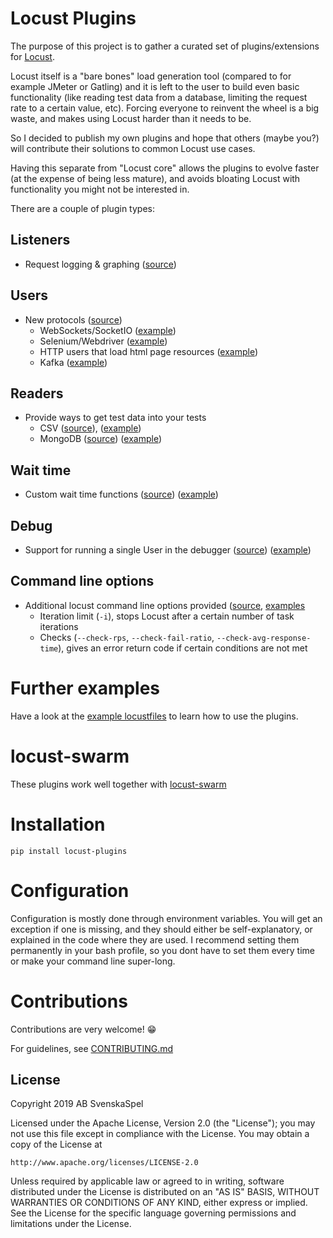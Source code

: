 # Locust Plugins

The purpose of this project is to gather a curated set of plugins/extensions for [Locust](https://github.com/locustio/locust). 

Locust itself is a "bare bones" load generation tool (compared to for example JMeter or Gatling) and it is left to the user to build even basic functionality (like reading test data from a database, limiting the request rate to a certain value, etc). Forcing everyone to reinvent the wheel is a big waste, and makes using Locust harder than it needs to be.

So I decided to publish my own plugins and hope that others (maybe you?) will contribute their solutions to common Locust use cases.

Having this separate from "Locust core" allows the plugins to evolve faster (at the expense of being less mature), and avoids bloating Locust with functionality you might not be interested in.

There are a couple of plugin types:

## Listeners 
- Request logging & graphing ([source](locust_plugins/listeners.py))

## Users
- New protocols ([source](locust_plugins/users.py))
    - WebSockets/SocketIO ([example](examples/socketio_ex.py))
    - Selenium/Webdriver ([example](examples/webdriver.py))
    - HTTP users that load html page resources ([example](examples/embedded_resource_manager_ex.py))
    - Kafka ([example](examples/kafka_ex.py))

## Readers 
- Provide ways to get test data into your tests
    - CSV ([source](https://github.com/SvenskaSpel/locust-plugins/blob/master/locust_plugins/csvreader.py)), ([example](examples/csvreader_ex.py))
    - MongoDB ([source](https://github.com/SvenskaSpel/locust-plugins/blob/master/locust_plugins/mongoreader.py)) ([example](examples/mongoreader_ex.py))

## Wait time 
- Custom wait time functions ([source](locust_plugins/wait_time.py)) ([example](examples/constant_total_ips_ex.py))

## Debug 
- Support for running a single User in the debugger ([source](locust_plugins/debug.py)) ([example](examples/debug_ex.py))

## Command line options 
- Additional locust command line options provided ([source](locust_plugins/__init__.py), [examples](examples/cmd_line_examples.sh)
    - Iteration limit (`-i`), stops Locust after a certain number of task iterations
    - Checks (`--check-rps`, `--check-fail-ratio`, `--check-avg-response-time`), gives an error return code if certain conditions are not met

# Further examples

Have a look at the [example locustfiles](examples/) to learn how to use the plugins.

# locust-swarm

These plugins work well together with [locust-swarm](https://github.com/SvenskaSpel/locust-swarm)


# Installation

```
pip install locust-plugins
```

# Configuration

Configuration is mostly done through environment variables. You will get an exception if one is missing, and they should either be self-explanatory, or explained in the code where they are used. I recommend setting them permanently in your bash profile, so you dont have to set them every time or make your command line super-long.

# Contributions

Contributions are very welcome! 😁

For guidelines, see [CONTRIBUTING.md](CONTRIBUTING.md)

## License

Copyright 2019 AB SvenskaSpel

Licensed under the Apache License, Version 2.0 (the "License");
you may not use this file except in compliance with the License.
You may obtain a copy of the License at

    http://www.apache.org/licenses/LICENSE-2.0

Unless required by applicable law or agreed to in writing, software
distributed under the License is distributed on an "AS IS" BASIS,
WITHOUT WARRANTIES OR CONDITIONS OF ANY KIND, either express or implied.
See the License for the specific language governing permissions and
limitations under the License.
